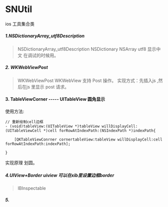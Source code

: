 # SNUtil
ios 工具集合类


##### 1.NSDictionaryArray_utf8Description 
> NSDictionaryArray_utf8Description   NSDictionary NSArray utf8 显示中文 在调试的时候用。

#####  2. WKWebViewPost
>  WKWebViewPost WKWebView 支持 Post 操作。 实现方式：先插入js ,然后在js 里显示 post 请求。

#### 3. TableViewCorner ----- UITableView 圆角显示

使用方法:
```
// 重新绘制cell边框
- (void)tableView:(UITableView *)tableView willDisplayCell:(UITableViewCell *)cell forRowAtIndexPath:(NSIndexPath *)indexPath{
    
    [QKTableViewConrner cornertableView:tableView willDisplayCell:cell forRowAtIndexPath:indexPath];
        
}
```

实现原理  划圆。

##### 4.UIView+Border  uiview 可以在xib里设置边框border

> IBInspectable

##### 5.

